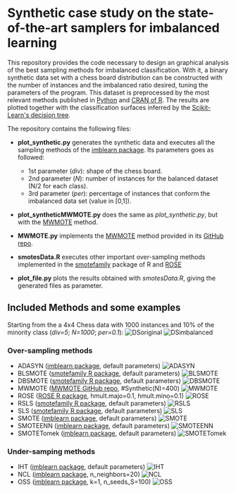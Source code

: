 # Synthetic case study on the state-of-the-art samplers for imbalanced learning

This repository provides the code necessary to design an graphical analysis of the best sampling methods for imbalanced classification. With it, a binary synthetic data set with a chess board distribution can be constructed with the number of instances and the imbalanced ratio desired, tuning the parameters of the program. This dataset is preprocessed by the most relevant methods published in [Python](https://www.python.org)  and  [CRAN of R](https://cran.r-project.org). The results are plotted together with the classification surfaces inferred by the [Scikit-Learn's decision tree](http://scikit-learn.org/stable/modules/tree.html#classification). 

The repository contains the following files:

- **plot_synthetic.py** generates the synthetic data and executes all the sampling methods of the [imblearn package](http://contrib.scikit-learn.org/imbalanced-learn/index.html).  Its parameters goes as followed:

  - 1st parameter (*div*): shape of the chess board.
  - 2nd parameter (*N*): number of instances for the balanced dataset (N/2 for each class).
  - 3rd parameter (*per*): percentage of instances that conform the imbalanced data set (value in [0,1]).

- **plot_syntheticMWMOTE.py** does the same as *plot_synthetic.py*, but with the [MWMOTE](https://github.com/yen-von/MWMOTE) method.
- **MWMOTE.py** implements the [MWMOTE](http://ieeexplore.ieee.org/document/6361394/) method provided in its [GitHub repo](https://github.com/yen-von/MWMOTE).
- **smotesData.R** executes other important over-sampling methods implemented in the [smotefamily](https://cran.r-project.org/web/packages/smotefamily/index.html) package of R and [ROSE](https://cran.r-project.org/web/packages/ROSE/index.htmll)
- **plot_file.py** plots the results obtained with  *smotesData.R*, giving the generated files as parameter.

## Included Methods and some examples
Starting from the a 4x4 Chess data with 1000 instances and 10% of the minority class (*div=5*; *N=1000*; *per=0.1*): 
![DSoriginal](./plots/chess4x4_n1000_1.0DT.png)
![DSimbalanced](./plots/chess4x4_n1000_0.1DT.png)
### Over-sampling methods

 - ADASYN ([imblearn package](http://contrib.scikit-learn.org/imbalanced-learn/index.html), default parameters)
 ![ADASYN](./plots/ADASYN4x4_n1000_0.1DT.png)
 - BLSMOTE ([smotefamily R package](https://cran.r-project.org/web/packages/smotefamily/index.html), default parameters)
 ![BLSMOTE](./plots/BLSMOTE4x4_n1000_0.1DT.png)
 - DBSMOTE ([smotefamily R package](https://cran.r-project.org/web/packages/smotefamily/index.html), default parameters)
 ![DBSMOTE](./plots/DBSMOTE4x4_n1000_0.1DT.png)
 - MWMOTE ([MWMOTE GitHub repo](https://cran.r-project.org/web/packages/smotefamily/index.html), #Synthetic(N)=400)
 ![MWMOTE](./plots/MWMOTE4x4_n1000_0.1DT.png)
 - ROSE ([ROSE R package](https://cran.r-project.org/web/packages/ROSE/index.htmll), hmult.majo=0.1, hmult.mino=0.1)
 ![ROSE](./plots/ROSE4x4_n1000_0.1DT.png)
 - RSLS ([smotefamily R package](https://cran.r-project.org/web/packages/smotefamily/index.html), default parameters)
 ![RSLS](./plots/RSLS4x4_n1000_0.1DT.png)
 - SLS ([smotefamily R package](https://cran.r-project.org/web/packages/smotefamily/index.html), default parameters)
 ![SLS](./plots/SLS4x4_n1000_0.1DT.png)
 - SMOTE ([imblearn package](http://contrib.scikit-learn.org/imbalanced-learn/index.html), default parameters)
 ![SMOTE](./plots/SMOTE4x4_n1000_0.1DT.png)
 - SMOTEENN ([imblearn package](http://contrib.scikit-learn.org/imbalanced-learn/index.html), default parameters)
 ![SMOTEENN](./plots/SMOTEENN4x4_n1000_0.1DT.png)
 - SMOTETomek ([imblearn package](http://contrib.scikit-learn.org/imbalanced-learn/index.html), default parameters)
 ![SMOTETomek](./plots/SMOTETomek4x4_n1000_0.1DT.png)

### Under-samping methods
- IHT ([imblearn package](http://contrib.scikit-learn.org/imbalanced-learn/index.html), default parameters)
![IHT](./plots/IHT4x4_n1000_0.1DT.png)
- NCL ([imblearn package](http://contrib.scikit-learn.org/imbalanced-learn/index.html), n_neighbors=20)
![NCL](./plots/NCL4x4_n1000_0.1DT.png)
- OSS ([imblearn package](http://contrib.scikit-learn.org/imbalanced-learn/index.html), k=1, n_seeds_S=100)
![OSS](./plots/OSS4x4_n1000_0.1DT.png)
